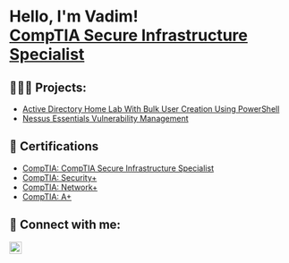 <h1>Hello, I'm Vadim! <br/><a href="linkedin.com/in/vadim-popa"</a> CompTIA Secure Infrastructure Specialist</a> </h1>

<h2>👨🏾‍💻 Projects:</h2>
 
- [Active Directory Home Lab With Bulk User Creation Using PowerShell](https://github.com/PopaVadim/Active-Directory-Home-Lab)
- [Nessus Essentials Vulnerability Management](https://github.com/PopaVadim/Nessus-Vulnerability-Management-Lab/blob/main/README.md) 

<h2>📜 Certifications</h2>

- [CompTIA: CompTIA Secure Infrastructure Specialist](https://www.credly.com/badges/413adebc-c102-4fe4-afb9-afe1d722687f/public_url)
- [CompTIA: Security+](https://www.credly.com/badges/bdad8024-ea72-49eb-b6b2-2e171e8816b4/public_url)
- [CompTIA: Network+](https://www.credly.com/badges/2711697d-9f88-413e-9598-caa721f484fa/public_url)
- [CompTIA: A+](https://www.credly.com/badges/9e25ef91-e777-4a64-a646-cd32a94f69ba/public_url)








<h2> 🤳 Connect with me:</h2>


[<img align="left" alt="Vadim Popa| LinkedIn" width="22px" src="https://cdn.jsdelivr.net/npm/simple-icons@v3/icons/linkedin.svg" />][linkedin]


[linkedin]: https://www.linkedin.com/in/vadim-popa/
